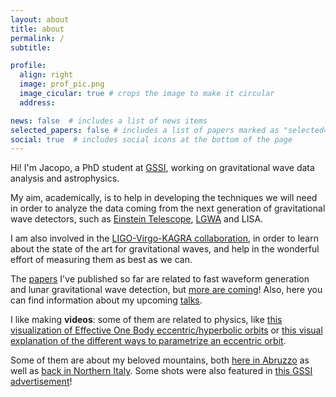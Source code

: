 ```yaml
---
layout: about
title: about
permalink: /
subtitle: 

profile:
  align: right
  image: prof_pic.png
  image_cicular: true # crops the image to make it circular
  address: 

news: false  # includes a list of news items
selected_papers: false # includes a list of papers marked as "selected={true}"
social: true  # includes social icons at the bottom of the page
---
```


Hi! I'm Jacopo, a PhD student at [GSSI](https://www.gssi.it/people/students/students-physics/item/15633-tissino-jacopo), working on gravitational wave data analysis and astrophysics.

My aim, academically, is to help in developing the techniques we will need in order to analyze the data coming from 
the next generation of gravitational wave detectors, such as [Einstein Telescope](../projects/et), [LGWA](../projects/LGWA) and LISA.

I am also involved in the [LIGO-Virgo-KAGRA collaboration](../projects/Virgo), in order to learn about the state of the art for gravitational waves, and help in the wonderful effort of measuring them as best as we can.

The [papers](../publications) I've published so far are related to fast waveform generation and lunar gravitational wave detection, but [more are coming](../projects)!
Also, here you can find information about my upcoming [talks](../talks).



I like making **videos**: some of them are related to physics, like [this visualization of Effective One Body eccentric/hyperbolic orbits](https://www.youtube.com/watch?v=xRF-Gc0voik) or [this visual explanation of the different ways to parametrize an eccentric orbit](https://www.youtube.com/watch?v=Mr9t7SLo0I0).

Some of them are about my beloved mountains, both [here in Abruzzo](https://www.youtube.com/watch?v=ncHrPkNhl6Y) as well as [back in Northern Italy](https://www.youtube.com/watch?v=PfVHq-Rr2GY).
Some shots were also featured in [this GSSI advertisement](https://www.youtube.com/watch?v=XhupJeXXv8Y)!

<!-- Put your address / P.O. box / other info right below your picture. You can also disable any these elements by editing `profile` property of the YAML header of your `_pages/about.md`. Edit `_bibliography/papers.bib` and Jekyll will render your [publications page](/al-folio/publications/) automatically. -->

<!-- Link to your social media connections, too. This theme is set up to use [Font Awesome icons](http://fortawesome.github.io/Font-Awesome/) and [Academicons](https://jpswalsh.github.io/academicons/), like the ones below. Add your Facebook, Twitter, LinkedIn, Google Scholar, or just disable all of them. -->
